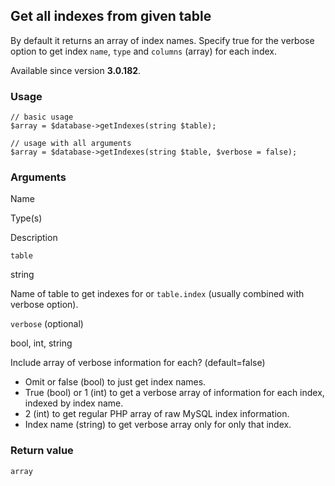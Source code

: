 Get all indexes from given table
--------------------------------

By default it returns an array of index names. Specify true for the verbose option to get index `name`, `type` and `columns` (array) for each index.

Available since version **3.0.182**.

### Usage

    // basic usage
    $array = $database->getIndexes(string $table);
    
    // usage with all arguments
    $array = $database->getIndexes(string $table, $verbose = false);

### Arguments

Name

Type(s)

Description

`table`

string

Name of table to get indexes for or `table.index` (usually combined with verbose option).

`verbose` (optional)

bool, int, string

Include array of verbose information for each? (default=false)

*   Omit or false (bool) to just get index names.
*   True (bool) or 1 (int) to get a verbose array of information for each index, indexed by index name.
*   2 (int) to get regular PHP array of raw MySQL index information.
*   Index name (string) to get verbose array only for only that index.

### Return value

`array`

